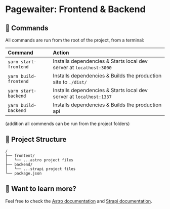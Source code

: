 # Pagewaiter: Frontend & Backend

## 🧞 Commands

All commands are run from the root of the project, from a terminal:

| Command                | Action                                           |
| :--------------------- | :----------------------------------------------- |
| `yarn start-frontend`          | Installs dependencies & Starts local dev server at `localhost:3000`                           |
| `yarn build-frontend`        |  Installs dependencies &  Builds the production site to `./dist/`          |
| `yarn start-backend`          | Installs dependencies & Starts local dev server at `localhost:1337`                           |
| `yarn build-backend`        |  Installs dependencies &  Builds the production api          |

(addition all commends can be run from the project folders)



## 🚀 Project Structure

```
/
├── frontent/
│   └── ...astro project files
├── backend/
│   └── ...strapi project files
└── package.json
```

## 👀 Want to learn more?

Feel free to check the [Astro documentation](https://docs.astro.build) and [Strapi documentation](https://docs.strapi.io).